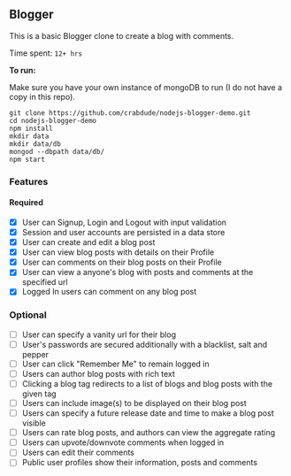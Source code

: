 ## Blogger

This is a basic Blogger clone to create a blog with comments.

Time spent: `12+ hrs`

**To run:**

Make sure you have your own instance of mongoDB to run (I do not have a copy in this repo).
```
git clone https://github.com/crabdude/nodejs-blogger-demo.git
cd nodejs-blogger-demo
npm install
mkdir data
mkdir data/db
mongod --dbpath data/db/
npm start
```

### Features

#### Required

- [X] User can Signup, Login and Logout with input validation
- [X] Session and user accounts are persisted in a data store
- [X] User can create and edit a blog post
- [X] User can view blog posts with details on their Profile
- [X] User can comments on their blog posts on their Profile
- [X] User can view a anyone's blog with posts and comments at the specified url
- [X] Logged In users can comment on any blog post

### Optional

- [ ] User can specify a vanity url for their blog 
- [ ] User's passwords are secured additionally with a blacklist, salt and pepper
- [ ] User can click "Remember Me" to remain logged in
- [ ] Users can author blog posts with rich text
- [ ] Clicking a blog tag redirects to a list of blogs and blog posts with the given tag
- [ ] Users can include image(s) to be displayed on their blog post
- [ ] Users can specify a future release date and time to make a blog post visible
- [ ] Users can rate blog posts, and authors can view the aggregate rating
- [ ] Users can upvote/downvote comments when logged in
- [ ] Users can edit their comments
- [ ] Public user profiles show their information, posts and comments
